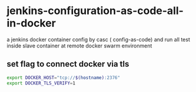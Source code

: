 # jenkins-configuration-as-code-all-in-docker
a jenkins docker container config by casc ( config-as-code) and run all test inside slave container at remote  docker swarm environment

## set flag to connect docker via tls

```bash
export DOCKER_HOST="tcp://$(hostname):2376"
export DOCKER_TLS_VERIFY=1
```

